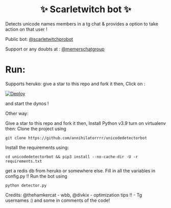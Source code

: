 <h1 align="center"> 
    ✨ Scarletwitch bot ✨ 
</h1>
Detects unicode names members in a tg chat & provides a option to take action on that user !

Public bot: [@scarletwitchprobot](https://telegram.me/scarletwitchprobot)

Support or any doubts at : [@memerschatgroup](https://telegram.me/memerschatgroup)

# Run:
Supports heruko:
give a star to this repo and fork it then,
Click on :

<a href="https://heroku.com/deploy?template=https://github.com/annihilatorrrr/unicodedetectorbot">
            <img src="https://www.herokucdn.com/deploy/button.svg" alt="Deploy">
        </a>

and start the dynos !

Other way:

Give a star to this repo and fork it then,
Install Python v3.9
turn on virtualenv then:
Clone the project using

``git clone https://github.com/annihilatorrrr/unicodedetectorbot``

Install the requirements using:

``cd unicodedetectorbot && pip3 install --no-cache-dir -U -r requirements.txt``

get a redis db from heruko or somewhere else.
Fill in all the variables in config.py !!
Run the bot using

``python detector.py``

Credits:
@thehamkercat - wbb, @divkix - optimization tips !! - Tg usernames :) and some in comments of the code!
